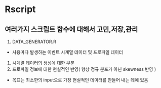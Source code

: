 # Rscript
## 여러가지 스크립트 함수에 대해서 고민,저장,관리

1. DATA_GENERATOR.R
 - 사용마다 발생하는 이벤트 시계열 데이터 및 프로파일 데이터
  1) 시계열 데이터의 생성에 대한 부분
  2) 프로파일 정보에 대한 현실적인 반영( 항상 정규 분포가 아닌 skewness 반영 )
 - 목표는 최소한의 input으로 가장 현실적인 데이터를 만들어 내는 데에 있음
